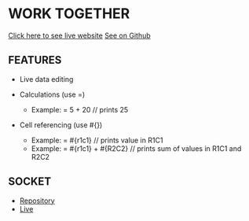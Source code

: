 # WORK TOGETHER

[Click here to see live website](https://work-together.netlify.app)
[See on Github](https://github.com/david-sling/work-together)

## FEATURES

- Live data editing
- Calculations (use =)
  - Example: = 5 + 20 // prints 25
- Cell referencing (use #{})

  - Example: = #{r1c1} // prints value in R1C1
  - Example: = #{r1c1} + #{R2C2} // prints sum of values in R1C1 and R2C2

## SOCKET

- [Repository](https://github.com/david-sling/work-together-socket)
- [Live](https://work-together-socket.herokuapp.com/)
